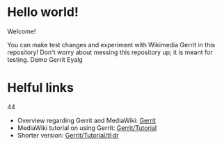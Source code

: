 # Hello world! 
Welcome!

You can make test changes and experiment with Wikimedia Gerrit in this repository!
Don't worry about messing this repository up; it is meant for testing.
Demo Gerrit Eyalg
# Helful links
44
- Overview regarding Gerrit and MediaWiki: [Gerrit](https://www.mediawiki.org/wiki/Gerrit)
- MediaWiki tutorial on using Gerrit: [Gerrit/Tutorial](https://www.mediawiki.org/wiki/Gerrit/Tutorial)
- Shorter version: [Gerrit/Tutorial/tl;dr](https://www.mediawiki.org/wiki/Gerrit/Tutorial/tl;dr)
